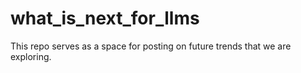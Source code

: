 # what_is_next_for_llms
This repo serves as a space for posting on future trends that we are exploring.
